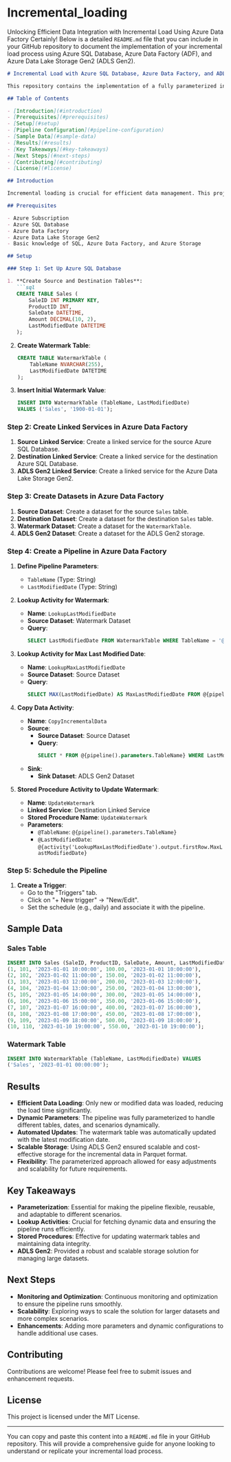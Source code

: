 # Incremental_loading
Unlocking Efficient Data Integration with Incremental Load Using Azure Data Factory
Certainly! Below is a detailed `README.md` file that you can include in your GitHub repository to document the implementation of your incremental load process using Azure SQL Database, Azure Data Factory (ADF), and Azure Data Lake Storage Gen2 (ADLS Gen2).

```markdown
# Incremental Load with Azure SQL Database, Azure Data Factory, and ADLS Gen2

This repository contains the implementation of a fully parameterized incremental load process using Azure SQL Database, Azure Data Factory (ADF), and Azure Data Lake Storage Gen2 (ADLS Gen2). The process ensures that only new or modified data is loaded, saving time, reducing costs, and optimizing performance.

## Table of Contents

- [Introduction](#introduction)
- [Prerequisites](#prerequisites)
- [Setup](#setup)
- [Pipeline Configuration](#pipeline-configuration)
- [Sample Data](#sample-data)
- [Results](#results)
- [Key Takeaways](#key-takeaways)
- [Next Steps](#next-steps)
- [Contributing](#contributing)
- [License](#license)

## Introduction

Incremental loading is crucial for efficient data management. This project demonstrates how to implement a fully parameterized incremental load process using Azure SQL Database, Azure Data Factory (ADF), and Azure Data Lake Storage Gen2 (ADLS Gen2).

## Prerequisites

- Azure Subscription
- Azure SQL Database
- Azure Data Factory
- Azure Data Lake Storage Gen2
- Basic knowledge of SQL, Azure Data Factory, and Azure Storage

## Setup

### Step 1: Set Up Azure SQL Database

1. **Create Source and Destination Tables**:
   ```sql
   CREATE TABLE Sales (
       SaleID INT PRIMARY KEY,
       ProductID INT,
       SaleDate DATETIME,
       Amount DECIMAL(10, 2),
       LastModifiedDate DATETIME
   );
   ```

2. **Create Watermark Table**:
   ```sql
   CREATE TABLE WatermarkTable (
       TableName NVARCHAR(255),
       LastModifiedDate DATETIME
   );
   ```

3. **Insert Initial Watermark Value**:
   ```sql
   INSERT INTO WatermarkTable (TableName, LastModifiedDate)
   VALUES ('Sales', '1900-01-01');
   ```

### Step 2: Create Linked Services in Azure Data Factory

1. **Source Linked Service**: Create a linked service for the source Azure SQL Database.
2. **Destination Linked Service**: Create a linked service for the destination Azure SQL Database.
3. **ADLS Gen2 Linked Service**: Create a linked service for the Azure Data Lake Storage Gen2.

### Step 3: Create Datasets in Azure Data Factory

1. **Source Dataset**: Create a dataset for the source `Sales` table.
2. **Destination Dataset**: Create a dataset for the destination `Sales` table.
3. **Watermark Dataset**: Create a dataset for the `WatermarkTable`.
4. **ADLS Gen2 Dataset**: Create a dataset for the ADLS Gen2 storage.

### Step 4: Create a Pipeline in Azure Data Factory

1. **Define Pipeline Parameters**:
   - `TableName` (Type: String)
   - `LastModifiedDate` (Type: String)

2. **Lookup Activity for Watermark**:
   - **Name**: `LookupLastModifiedDate`
   - **Source Dataset**: Watermark Dataset
   - **Query**:
     ```sql
     SELECT LastModifiedDate FROM WatermarkTable WHERE TableName = '@{pipeline().parameters.TableName}'
     ```

3. **Lookup Activity for Max Last Modified Date**:
   - **Name**: `LookupMaxLastModifiedDate`
   - **Source Dataset**: Source Dataset
   - **Query**:
     ```sql
     SELECT MAX(LastModifiedDate) AS MaxLastModifiedDate FROM @{pipeline().parameters.TableName}
     ```

4. **Copy Data Activity**:
   - **Name**: `CopyIncrementalData`
   - **Source**:
     - **Source Dataset**: Source Dataset
     - **Query**:
       ```sql
       SELECT * FROM @{pipeline().parameters.TableName} WHERE LastModifiedDate > '@{activity('LookupLastModifiedDate').output.firstRow.LastModifiedDate}'
       ```
   - **Sink**:
     - **Sink Dataset**: ADLS Gen2 Dataset

5. **Stored Procedure Activity to Update Watermark**:
   - **Name**: `UpdateWatermark`
   - **Linked Service**: Destination Linked Service
   - **Stored Procedure Name**: `UpdateWatermark`
   - **Parameters**:
     - `@TableName`: `@{pipeline().parameters.TableName}`
     - `@LastModifiedDate`: `@{activity('LookupMaxLastModifiedDate').output.firstRow.MaxLastModifiedDate}`

### Step 5: Schedule the Pipeline

1. **Create a Trigger**:
   - Go to the "Triggers" tab.
   - Click on "+ New trigger" -> "New/Edit".
   - Set the schedule (e.g., daily) and associate it with the pipeline.

## Sample Data

### Sales Table

```sql
INSERT INTO Sales (SaleID, ProductID, SaleDate, Amount, LastModifiedDate) VALUES
(1, 101, '2023-01-01 10:00:00', 100.00, '2023-01-01 10:00:00'),
(2, 102, '2023-01-02 11:00:00', 150.00, '2023-01-02 11:00:00'),
(3, 103, '2023-01-03 12:00:00', 200.00, '2023-01-03 12:00:00'),
(4, 104, '2023-01-04 13:00:00', 250.00, '2023-01-04 13:00:00'),
(5, 105, '2023-01-05 14:00:00', 300.00, '2023-01-05 14:00:00'),
(6, 106, '2023-01-06 15:00:00', 350.00, '2023-01-06 15:00:00'),
(7, 107, '2023-01-07 16:00:00', 400.00, '2023-01-07 16:00:00'),
(8, 108, '2023-01-08 17:00:00', 450.00, '2023-01-08 17:00:00'),
(9, 109, '2023-01-09 18:00:00', 500.00, '2023-01-09 18:00:00'),
(10, 110, '2023-01-10 19:00:00', 550.00, '2023-01-10 19:00:00');
```

### Watermark Table

```sql
INSERT INTO WatermarkTable (TableName, LastModifiedDate) VALUES
('Sales', '2023-01-01 00:00:00');
```

## Results

- **Efficient Data Loading**: Only new or modified data was loaded, reducing the load time significantly.
- **Dynamic Parameters**: The pipeline was fully parameterized to handle different tables, dates, and scenarios dynamically.
- **Automated Updates**: The watermark table was automatically updated with the latest modification date.
- **Scalable Storage**: Using ADLS Gen2 ensured scalable and cost-effective storage for the incremental data in Parquet format.
- **Flexibility**: The parameterized approach allowed for easy adjustments and scalability for future requirements.

## Key Takeaways

- **Parameterization**: Essential for making the pipeline flexible, reusable, and adaptable to different scenarios.
- **Lookup Activities**: Crucial for fetching dynamic data and ensuring the pipeline runs efficiently.
- **Stored Procedures**: Effective for updating watermark tables and maintaining data integrity.
- **ADLS Gen2**: Provided a robust and scalable storage solution for managing large datasets.

## Next Steps

- **Monitoring and Optimization**: Continuous monitoring and optimization to ensure the pipeline runs smoothly.
- **Scalability**: Exploring ways to scale the solution for larger datasets and more complex scenarios.
- **Enhancements**: Adding more parameters and dynamic configurations to handle additional use cases.

## Contributing

Contributions are welcome! Please feel free to submit issues and enhancement requests.

## License

This project is licensed under the MIT License.

---

You can copy and paste this content into a `README.md` file in your GitHub repository. This will provide a comprehensive guide for anyone looking to understand or replicate your incremental load process.
